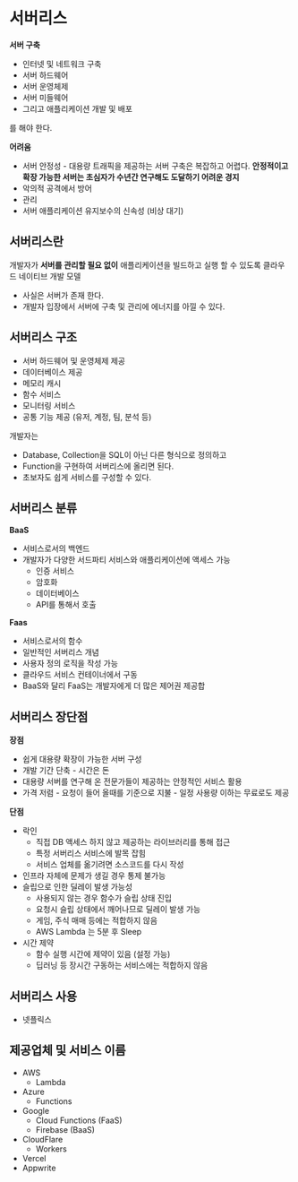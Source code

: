 # 서버리스

**서버 구축**

- 인터넷 및 네트워크 구축
- 서버 하드웨어
- 서버 운영체제
- 서버 미들웨어
- 그리고 애플리케이션 개발 및 배포

를 해야 한다.

**어려움**

- 서버 안정성 - 대용량 트래픽을 제공하는 서버 구축은 복잡하고 어렵다. **안정적이고 확장 가능한 서버는 초심자가 수년간 연구해도 도달하기 어려운 경지**
- 악의적 공격에서 방어
- 관리
- 서버 애플리케이션 유지보수의 신속성 (비상 대기)

## 서버리스란

개발자가 **서버를 관리할 필요 없이** 애플리케이션을 빌드하고 실행 할 수 있도록 클라우드 네이티브 개발 모델

- 사실은 서버가 존재 한다.
- 개발자 입장에서 서버에 구축 및 관리에 에너지를 아낄 수 있다.

## 서버리스 구조

- 서버 하드웨어 및 운영체제 제공
- 데이터베이스 제공
- 메모리 캐시
- 함수 서비스
- 모니터링 서비스
- 공통 기능 제공 (유저, 계정, 팀, 분석 등)

개발자는

- Database, Collection을 SQL이 아닌 다른 형식으로 정의하고
- Function을 구현하여 서버리스에 올리면 된다.
- 초보자도 쉽게 서비스를 구성할 수 있다.

## 서버리스 분류

**BaaS**

- 서비스로서의 백엔드
- 개발자가 다양한 서드파티 서비스와 애플리케이션에 액세스 가능
  - 인증 서비스
  -  암호화
  - 데이터베이스
  - API를 통해서 호출

**Faas**

- 서비스로서의 함수
- 일반적인 서버리스 개념
- 사용자 정의  로직을 작성 가능
- 클라우드 서비스 컨테이너에서 구동
- BaaS와 달리 FaaS는 개발자에게 더 많은 제어권 제공합

## 서버리스 장단점

**장점**

- 쉽게 대용량 확장이 가능한 서버 구성
- 개발 기간 단축 - 시간은 돈
- 대용량 서버를 연구해 온 전문가들이 제공하는 안정적인 서비스 활용
- 가격 저렴 - 요청이 들어 올때를 기준으로 지불 - 일정 사용량 이하는 무료로도 제공

**단점**

- 락인
  - 직접 DB 액세스 하지 않고 제공하는 라이브러리를 통해 접근
  - 특정 서버리스 서비스에 발목 잡힘
  - 서비스 업체를 옮기려면 소스코드를 다시 작성
- 인프라 자체에 문제가 생길 경우 통제 불가능
- 슬립으로 인한 딜레이 발생 가능성
  - 사용되지 않는 경우 함수가 슬립 상태 진입
  - 요청시 슬립 상태에서 깨어나므로 딜레이 발생 가능
  - 게임, 주식 매매 등에는 적합하지 않음
  - AWS Lambda 는 5분 후 Sleep
- 시간 제약
  - 함수 실행 시간에 제약이 있음 (설정 가능)
  - 딥러닝 등 장시간 구동하는 서비스에는 적합하지 않음

## 서버리스 사용

- 넷플릭스

## 제공업체 및 서비스 이름

- AWS
  - Lambda
- Azure
  - Functions
- Google
  - Cloud Functions (FaaS)
  - Firebase (BaaS)
- CloudFlare
  - Workers
- Vercel
- Appwrite



